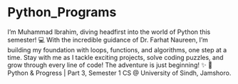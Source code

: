 # Python_Programs
I’m Muhammad Ibrahim, diving headfirst into the world of Python this semester! 💻 With the incredible guidance of Dr. Farhat Naureen, I’m building my foundation with loops, functions, and algorithms, one step at a time.
Stay with me as I tackle exciting projects, solve coding puzzles, and grow through every line of code! The adventure is just beginning! ✨
🐍 Python & Progress | Part 3, Semester 1 CS @ University of Sindh, Jamshoro.
